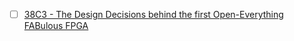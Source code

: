 - [ ] [38C3 - The Design Decisions behind the first Open-Everything FABulous FPGA](https://youtu.be/3Lll9_-gYGg?si=HAaHK7lV19JQimxo)